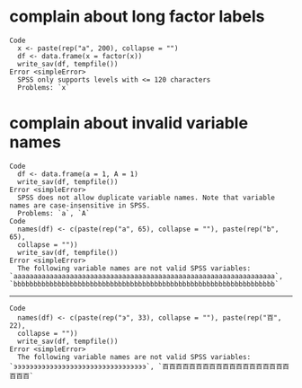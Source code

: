 # complain about long factor labels

    Code
      x <- paste(rep("a", 200), collapse = "")
      df <- data.frame(x = factor(x))
      write_sav(df, tempfile())
    Error <simpleError>
      SPSS only supports levels with <= 120 characters
      Problems: `x`

# complain about invalid variable names

    Code
      df <- data.frame(a = 1, A = 1)
      write_sav(df, tempfile())
    Error <simpleError>
      SPSS does not allow duplicate variable names. Note that variable names are case-insensitive in SPSS.
      Problems: `a`, `A`
    Code
      names(df) <- c(paste(rep("a", 65), collapse = ""), paste(rep("b", 65),
      collapse = ""))
      write_sav(df, tempfile())
    Error <simpleError>
      The following variable names are not valid SPSS variables: `aaaaaaaaaaaaaaaaaaaaaaaaaaaaaaaaaaaaaaaaaaaaaaaaaaaaaaaaaaaaaaaaa`, `bbbbbbbbbbbbbbbbbbbbbbbbbbbbbbbbbbbbbbbbbbbbbbbbbbbbbbbbbbbbbbbbb`

---

    Code
      names(df) <- c(paste(rep("э", 33), collapse = ""), paste(rep("百", 22),
      collapse = ""))
      write_sav(df, tempfile())
    Error <simpleError>
      The following variable names are not valid SPSS variables: `эээээээээээээээээээээээээээээээээ`, `百百百百百百百百百百百百百百百百百百百百百百`

